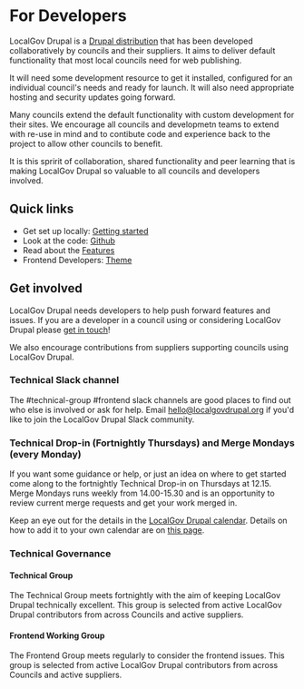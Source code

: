 # For Developers

LocalGov Drupal is a [Drupal distribution](https://www.drupal.org/docs/drupal-distributions) that has been developed collaboratively by councils and their suppliers. It aims to deliver default functionality that most local councils need for web publishing.

It will need some development resource to get it installed, configured for an individual council's needs and ready for launch. It will also need appropriate hosting and security updates going forward.

Many councils extend the default functionality with custom development for their sites. We encourage all councils and developmetn teams to extend with re-use in mind and to contibute code and experience back to the project to allow other councils to benefit.

It is this spririt of collaboration, shared functionality and peer learning that is making LocalGov Drupal so valuable to all councils and developers involved.

## Quick links

- Get set up locally: [Getting started](/devs/getting-started)
- Look at the code: [Github](https://github.com/localgovdrupal)
- Read about the [Features](/devs/features)
- Frontend Developers: [Theme](/devs/theme)

## Get involved

LocalGov Drupal needs developers to help push forward features and issues. If you are a developer in a council using or considering LocalGov Drupal please [get in touch](mailto:hello@localgovdrupal.org)!

We also encourage contributions from suppliers supporting councils using LocalGov Drupal.

### Technical Slack channel

The #technical-group #frontend slack channels are good places to find out who else is involved or ask for help. Email [hello@localgovdrupal.org](hello@localgovdrupal.org) if you'd like to join the LocalGov Drupal Slack community.

### Technical Drop-in (Fortnightly Thursdays) and Merge Mondays (every Monday)

If you want some guidance or help, or just an idea on where to get started come along to the fortnightly Technical Drop-in on Thursdays at 12.15. Merge Mondays runs weekly from 14.00-15.30 and is an opportunity to review current merge requests and get your work merged in.

Keep an eye out for the details in the [LocalGov Drupal calendar](https://calendar.google.com/calendar/u/0/embed?src=dnkea9ec90vrkdnrmlo1ng3dik@group.calendar.google.com&ctz=Europe/London). Details on how to add it to your own calendar are on [this page](https://localgovdrupal.org/resources/meeting-schedule).

### Technical Governance

#### Technical Group

The Technical Group meets fortnightly with the aim of keeping LocalGov Drupal technically excellent. This group is selected from active LocalGov Drupal contributors from across Councils and active suppliers.

#### Frontend Working Group

The Frontend Group meets regularly to consider the frontend issues. This group is selected from active LocalGov Drupal contributors from across Councils and active suppliers.
